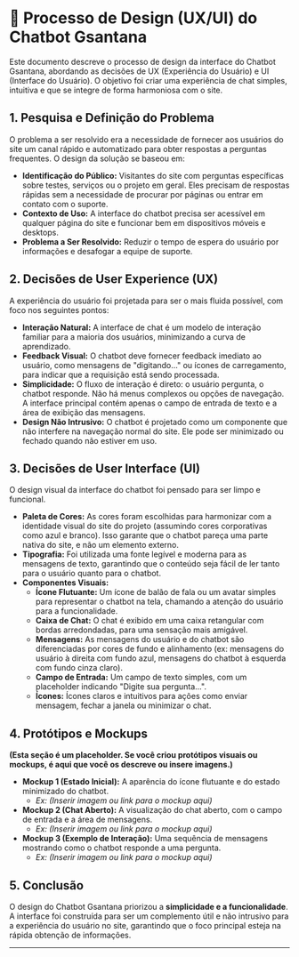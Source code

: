 # 🎨 Processo de Design (UX/UI) do Chatbot Gsantana

Este documento descreve o processo de design da interface do Chatbot Gsantana, abordando as decisões de UX (Experiência do Usuário) e UI (Interface do Usuário). O objetivo foi criar uma experiência de chat simples, intuitiva e que se integre de forma harmoniosa com o site.

## 1. Pesquisa e Definição do Problema

O problema a ser resolvido era a necessidade de fornecer aos usuários do site um canal rápido e automatizado para obter respostas a perguntas frequentes. O design da solução se baseou em:

* **Identificação do Público:** Visitantes do site com perguntas específicas sobre testes, serviços ou o projeto em geral. Eles precisam de respostas rápidas sem a necessidade de procurar por páginas ou entrar em contato com o suporte.
* **Contexto de Uso:** A interface do chatbot precisa ser acessível em qualquer página do site e funcionar bem em dispositivos móveis e desktops.
* **Problema a Ser Resolvido:** Reduzir o tempo de espera do usuário por informações e desafogar a equipe de suporte.

## 2. Decisões de User Experience (UX)

A experiência do usuário foi projetada para ser o mais fluida possível, com foco nos seguintes pontos:

* **Interação Natural:** A interface de chat é um modelo de interação familiar para a maioria dos usuários, minimizando a curva de aprendizado.
* **Feedback Visual:** O chatbot deve fornecer feedback imediato ao usuário, como mensagens de "digitando..." ou ícones de carregamento, para indicar que a requisição está sendo processada.
* **Simplicidade:** O fluxo de interação é direto: o usuário pergunta, o chatbot responde. Não há menus complexos ou opções de navegação. A interface principal contém apenas o campo de entrada de texto e a área de exibição das mensagens.
* **Design Não Intrusivo:** O chatbot é projetado como um componente que não interfere na navegação normal do site. Ele pode ser minimizado ou fechado quando não estiver em uso.

## 3. Decisões de User Interface (UI)

O design visual da interface do chatbot foi pensado para ser limpo e funcional.

* **Paleta de Cores:** As cores foram escolhidas para harmonizar com a identidade visual do site do projeto (assumindo cores corporativas como azul e branco). Isso garante que o chatbot pareça uma parte nativa do site, e não um elemento externo.
* **Tipografia:** Foi utilizada uma fonte legível e moderna para as mensagens de texto, garantindo que o conteúdo seja fácil de ler tanto para o usuário quanto para o chatbot.
* **Componentes Visuais:**
    * **Ícone Flutuante:** Um ícone de balão de fala ou um avatar simples para representar o chatbot na tela, chamando a atenção do usuário para a funcionalidade.
    * **Caixa de Chat:** O chat é exibido em uma caixa retangular com bordas arredondadas, para uma sensação mais amigável.
    * **Mensagens:** As mensagens do usuário e do chatbot são diferenciadas por cores de fundo e alinhamento (ex: mensagens do usuário à direita com fundo azul, mensagens do chatbot à esquerda com fundo cinza claro).
    * **Campo de Entrada:** Um campo de texto simples, com um placeholder indicando "Digite sua pergunta...".
    * **Ícones:** Ícones claros e intuitivos para ações como enviar mensagem, fechar a janela ou minimizar o chat.

## 4. Protótipos e Mockups

**(Esta seção é um placeholder. Se você criou protótipos visuais ou mockups, é aqui que você os descreve ou insere imagens.)**

* **Mockup 1 (Estado Inicial):** A aparência do ícone flutuante e do estado minimizado do chatbot.
    * *Ex: (Inserir imagem ou link para o mockup aqui)*
* **Mockup 2 (Chat Aberto):** A visualização do chat aberto, com o campo de entrada e a área de mensagens.
    * *Ex: (Inserir imagem ou link para o mockup aqui)*
* **Mockup 3 (Exemplo de Interação):** Uma sequência de mensagens mostrando como o chatbot responde a uma pergunta.
    * *Ex: (Inserir imagem ou link para o mockup aqui)*

## 5. Conclusão

O design do Chatbot Gsantana priorizou a **simplicidade e a funcionalidade**. A interface foi construída para ser um complemento útil e não intrusivo para a experiência do usuário no site, garantindo que o foco principal esteja na rápida obtenção de informações.

---